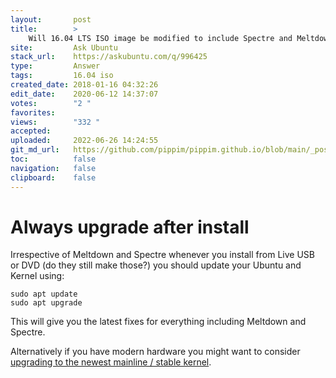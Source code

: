 ```yaml
---
layout:       post
title:        >
    Will 16.04 LTS ISO image be modified to include Spectre and Meltdown fixes?
site:         Ask Ubuntu
stack_url:    https://askubuntu.com/q/996425
type:         Answer
tags:         16.04 iso
created_date: 2018-01-16 04:32:26
edit_date:    2020-06-12 14:37:07
votes:        "2 "
favorites:    
views:        "332 "
accepted:     
uploaded:     2022-06-26 14:24:55
git_md_url:   https://github.com/pippim/pippim.github.io/blob/main/_posts/2018/2018-01-16-Will-16.04-LTS-ISO-image-be-modified-to-include-Spectre-and-Meltdown-fixes_.md
toc:          false
navigation:   false
clipboard:    false
---
```


# Always upgrade after install

Irrespective of Meltdown and Spectre whenever you install from Live USB or DVD (do they still make those?) you should update your Ubuntu and Kernel using:

``` 
sudo apt update
sudo apt upgrade
```

This will give you the latest fixes for everything including Meltdown and Spectre.

Alternatively if you have modern hardware you might want to consider [upgrading to the newest mainline / stable kernel][1].


  [1]: https://askubuntu.com/questions/119080/how-to-update-kernel-to-the-latest-mainline-version-without-any-distro-upgrade
